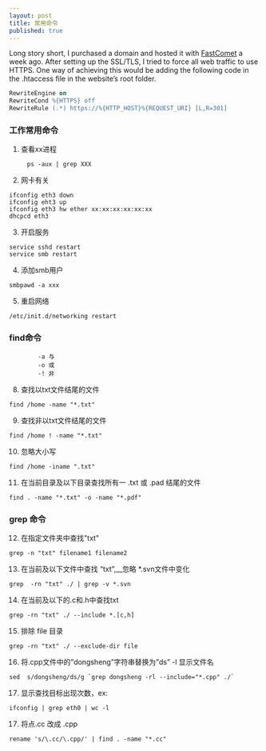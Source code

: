 ```yaml
---
layout: post
title: 常用命令
published: true
---
```


Long story short, I purchased a domain and hosted it with [FastComet](https://www.fastcomet.com/) a week ago. After setting up the SSL/TLS, I tried to force all web traffic to use HTTPS. One way of achieving this would be adding the following code in the .htaccess file in the website’s root folder.

```apache
RewriteEngine on
RewriteCond %{HTTPS} off
RewriteRule (.*) https://%{HTTP_HOST}%{REQUEST_URI} [L,R=301]
```

### 工作常用命令


1. 查看xx进程
```
	 ps -aux | grep XXX
```		

2. 网卡有关
```
ifconfig eth3 down
ifconfig eht3 up
ifconfig eth3 hw ether xx:xx:xx:xx:xx:xx 
dhcpcd eth3
```


3. 开启服务
```
service sshd restart
service smb restart
```

4. 添加smb用户
```
smbpawd -a xxx
```


5. 重启网络
```
/etc/init.d/networking restart
```



### find命令
```
	 	-a 与
	 	-o 或
	 	-! 非
```      

8. 查找以txt文件结尾的文件
```
find /home -name "*.txt"
```

9. 查找非以txt文件结尾的文件
```
find /home ! -name "*.txt"
```

10. 忽略大小写
```
find /home -iname ".txt"
```


11. 在当前目录及以下目录查找所有一 .txt 或 .pad 结尾的文件
```
find . -name "*.txt" -o -name "*.pdf"
```

### grep 命令

12. 在指定文件夹中查找"txt"
```
grep -n "txt" filename1 filename2
```

13. 在当前及以下文件中查找 “txt”,__忽略 *.svn文件中变化
```
grep  -rn "txt" ./ | grep -v *.svn 
```

14. 在当前及以下的.c和.h中查找txt
```
grep -rn "txt" ./ --include *.[c,h]
```

15. 排除 file 目录
```
grep -rn "txt" ./ --exclude-dir file
```

16. 将.cpp文件中的”dongsheng”字符串替换为”ds” -l 显示文件名
```
sed  s/dongsheng/ds/g `grep dongsheng -rl --include="*.cpp" ./`
```

17. 显示查找目标出现次数，ex:
```
ifconfig | grep eth0 | wc -l
```

17. 将点.cc 改成 .cpp
```	
rename 's/\.cc/\.cpp/' | find . -name "*.cc"
```